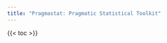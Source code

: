 ```yaml
---
title: "Pragmastat: Pragmatic Statistical Toolkit"
---
```


<!-- PLACEHOLDER Start -->

{{< toc >}} <!-- [pdf] DELETE -->

<!-- INCLUDE manual/introduction.md -->

<!-- INCLUDE manual/estimators.md -->

<!-- INCLUDE manual/distributions.md -->

<!-- INCLUDE manual/properties.md -->

<!-- INCLUDE manual/methodology.md -->

<!-- INCLUDE manual/algorithms.md -->

<!-- INCLUDE manual/studies.md -->
